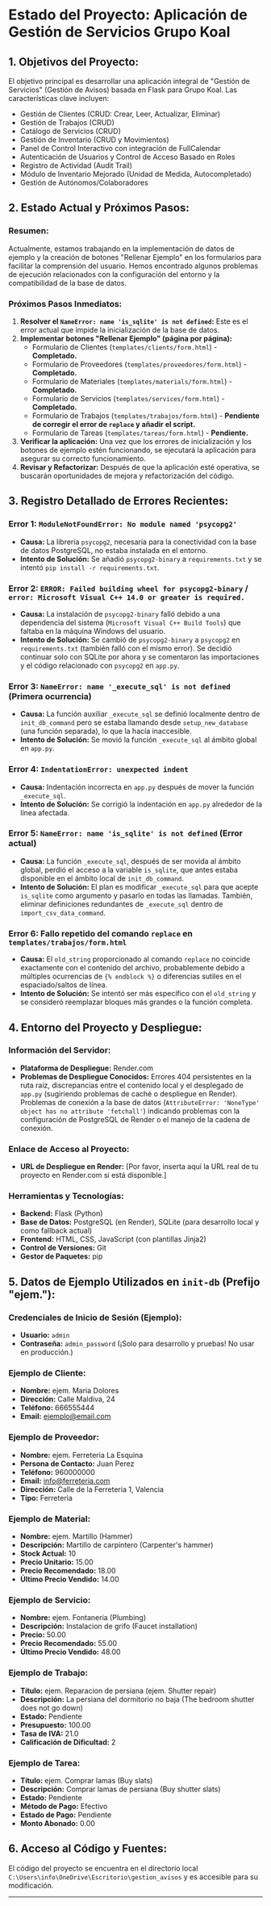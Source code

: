# Estado del Proyecto: Aplicación de Gestión de Servicios Grupo Koal

## 1. Objetivos del Proyecto:
El objetivo principal es desarrollar una aplicación integral de "Gestión de Servicios" (Gestión de Avisos) basada en Flask para Grupo Koal. Las características clave incluyen:
- Gestión de Clientes (CRUD: Crear, Leer, Actualizar, Eliminar)
- Gestión de Trabajos (CRUD)
- Catálogo de Servicios (CRUD)
- Gestión de Inventario (CRUD y Movimientos)
- Panel de Control Interactivo con integración de FullCalendar
- Autenticación de Usuarios y Control de Acceso Basado en Roles
- Registro de Actividad (Audit Trail)
- Módulo de Inventario Mejorado (Unidad de Medida, Autocompletado)
- Gestión de Autónomos/Colaboradores

## 2. Estado Actual y Próximos Pasos:

### Resumen:
Actualmente, estamos trabajando en la implementación de datos de ejemplo y la creación de botones "Rellenar Ejemplo" en los formularios para facilitar la comprensión del usuario. Hemos encontrado algunos problemas de ejecución relacionados con la configuración del entorno y la compatibilidad de la base de datos.

### Próximos Pasos Inmediatos:
1.  **Resolver el `NameError: name 'is_sqlite' is not defined`:** Este es el error actual que impide la inicialización de la base de datos.
2.  **Implementar botones "Rellenar Ejemplo" (página por página):**
    *   Formulario de Clientes (`templates/clients/form.html`) - **Completado.**
    *   Formulario de Proveedores (`templates/proveedores/form.html`) - **Completado.**
    *   Formulario de Materiales (`templates/materials/form.html`) - **Completado.**
    *   Formulario de Servicios (`templates/services/form.html`) - **Completado.**
    *   Formulario de Trabajos (`templates/trabajos/form.html`) - **Pendiente de corregir el error de `replace` y añadir el script.**
    *   Formulario de Tareas (`templates/tareas/form.html`) - **Pendiente.**
3.  **Verificar la aplicación:** Una vez que los errores de inicialización y los botones de ejemplo estén funcionando, se ejecutará la aplicación para asegurar su correcto funcionamiento.
4.  **Revisar y Refactorizar:** Después de que la aplicación esté operativa, se buscarán oportunidades de mejora y refactorización del código.

## 3. Registro Detallado de Errores Recientes:

### Error 1: `ModuleNotFoundError: No module named 'psycopg2'`
-   **Causa:** La librería `psycopg2`, necesaria para la conectividad con la base de datos PostgreSQL, no estaba instalada en el entorno.
-   **Intento de Solución:** Se añadió `psycopg2-binary` a `requirements.txt` y se intentó `pip install -r requirements.txt`.

### Error 2: `ERROR: Failed building wheel for psycopg2-binary` / `error: Microsoft Visual C++ 14.0 or greater is required.`
-   **Causa:** La instalación de `psycopg2-binary` falló debido a una dependencia del sistema (`Microsoft Visual C++ Build Tools`) que faltaba en la máquina Windows del usuario.
-   **Intento de Solución:** Se cambió de `psycopg2-binary` a `psycopg2` en `requirements.txt` (también falló con el mismo error). Se decidió continuar solo con SQLite por ahora y se comentaron las importaciones y el código relacionado con `psycopg2` en `app.py`.

### Error 3: `NameError: name '_execute_sql' is not defined` (Primera ocurrencia)
-   **Causa:** La función auxiliar `_execute_sql` se definió localmente dentro de `init_db_command` pero se estaba llamando desde `setup_new_database` (una función separada), lo que la hacía inaccesible.
-   **Intento de Solución:** Se movió la función `_execute_sql` al ámbito global en `app.py`.

### Error 4: `IndentationError: unexpected indent`
-   **Causa:** Indentación incorrecta en `app.py` después de mover la función `_execute_sql`.
-   **Intento de Solución:** Se corrigió la indentación en `app.py` alrededor de la línea afectada.

### Error 5: `NameError: name 'is_sqlite' is not defined` (Error actual)
-   **Causa:** La función `_execute_sql`, después de ser movida al ámbito global, perdió el acceso a la variable `is_sqlite`, que antes estaba disponible en el ámbito local de `init_db_command`.
-   **Intento de Solución:** El plan es modificar `_execute_sql` para que acepte `is_sqlite` como argumento y pasarlo en todas las llamadas. También, eliminar definiciones redundantes de `_execute_sql` dentro de `import_csv_data_command`.

### Error 6: Fallo repetido del comando `replace` en `templates/trabajos/form.html`
-   **Causa:** El `old_string` proporcionado al comando `replace` no coincide exactamente con el contenido del archivo, probablemente debido a múltiples ocurrencias de `{% endblock %}` o diferencias sutiles en el espaciado/saltos de línea.
-   **Intento de Solución:** Se intentó ser más específico con el `old_string` y se consideró reemplazar bloques más grandes o la función completa.

## 4. Entorno del Proyecto y Despliegue:

### Información del Servidor:
-   **Plataforma de Despliegue:** Render.com
-   **Problemas de Despliegue Conocidos:** Errores 404 persistentes en la ruta raíz, discrepancias entre el contenido local y el desplegado de `app.py` (sugiriendo problemas de caché o despliegue en Render). Problemas de conexión a la base de datos (`AttributeError: 'NoneType' object has no attribute 'fetchall'`) indicando problemas con la configuración de PostgreSQL de Render o el manejo de la cadena de conexión.

### Enlace de Acceso al Proyecto:
-   **URL de Despliegue en Render:** [Por favor, inserta aquí la URL real de tu proyecto en Render.com si está disponible.]

### Herramientas y Tecnologías:
-   **Backend:** Flask (Python)
-   **Base de Datos:** PostgreSQL (en Render), SQLite (para desarrollo local y como fallback actual)
-   **Frontend:** HTML, CSS, JavaScript (con plantillas Jinja2)
-   **Control de Versiones:** Git
-   **Gestor de Paquetes:** pip

## 5. Datos de Ejemplo Utilizados en `init-db` (Prefijo "ejem."):

### Credenciales de Inicio de Sesión (Ejemplo):
-   **Usuario:** `admin`
-   **Contraseña:** `admin_password` (¡Solo para desarrollo y pruebas! No usar en producción.)

### Ejemplo de Cliente:
-   **Nombre:** ejem. Maria Dolores
-   **Dirección:** Calle Maldiva, 24
-   **Teléfono:** 666555444
-   **Email:** ejemplo@email.com

### Ejemplo de Proveedor:
-   **Nombre:** ejem. Ferreteria La Esquina
-   **Persona de Contacto:** Juan Perez
-   **Teléfono:** 960000000
-   **Email:** info@ferreteria.com
-   **Dirección:** Calle de la Ferreteria 1, Valencia
-   **Tipo:** Ferreteria

### Ejemplo de Material:
-   **Nombre:** ejem. Martillo (Hammer)
-   **Descripción:** Martillo de carpintero (Carpenter's hammer)
-   **Stock Actual:** 10
-   **Precio Unitario:** 15.00
-   **Precio Recomendado:** 18.00
-   **Último Precio Vendido:** 14.00

### Ejemplo de Servicio:
-   **Nombre:** ejem. Fontaneria (Plumbing)
-   **Descripción:** Instalacion de grifo (Faucet installation)
-   **Precio:** 50.00
-   **Precio Recomendado:** 55.00
-   **Último Precio Vendido:** 48.00

### Ejemplo de Trabajo:
-   **Título:** ejem. Reparacion de persiana (ejem. Shutter repair)
-   **Descripción:** La persiana del dormitorio no baja (The bedroom shutter does not go down)
-   **Estado:** Pendiente
-   **Presupuesto:** 100.00
-   **Tasa de IVA:** 21.0
-   **Calificación de Dificultad:** 2

### Ejemplo de Tarea:
-   **Título:** ejem. Comprar lamas (Buy slats)
-   **Descripción:** Comprar lamas de persiana (Buy shutter slats)
-   **Estado:** Pendiente
-   **Método de Pago:** Efectivo
-   **Estado de Pago:** Pendiente
-   **Monto Abonado:** 0.00

## 6. Acceso al Código y Fuentes:
El código del proyecto se encuentra en el directorio local `C:\Users\info\OneDrive\Escritorio\gestion_avisos` y es accesible para su modificación.

---
